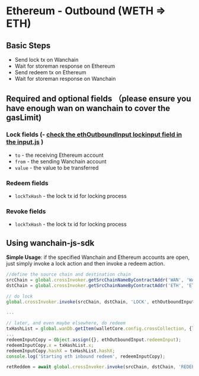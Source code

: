 # Ethereum - Outbound (WETH ⇒  ETH)

## Basic Steps

- Send lock tx on Wanchain
- Wait for storeman response on Ethereum
- Send redeem tx on Ethereum
- Wait for storeman response on Wanchain

## Required and optional fields （please ensure you have enough wan on wanchain to cover the gasLimit)

### Lock fields (- [check the ethOutboundInput lockinput field in the input.js](examples/conf/input.js) )

- `to` - the receiving Ethereum account
- `from` - the sending Wanchain account
- `value` - the value to be transferred


### Redeem fields

- `lockTxHash` - the lock tx id for locking process

### Revoke fields

- `lockTxHash` - the lock tx id for locking process

## Using wanchain-js-sdk

__Simple Usage__: if the specified Wanchain and Ethereum accounts are open,
just simply invoke a lock action and then invoke a redeem action.

```javascript
//define the source chain and destination chain
srcChain = global.crossInvoker.getSrcChainNameByContractAddr('WAN', 'WAN');
dstChain = global.crossInvoker.getSrcChainNameByContractAddr('ETH', 'ETH');

// do lock
global.crossInvoker.invoke(srcChain, dstChain, 'LOCK', ethOutboundInput.lockInput);

...

// later, and even maybe elsewhere, do redeem
txHashList = global.wanDb.getItem(walletCore.config.crossCollection, {lockTxHash: lockTxHash});
...
redeemInputCopy = Object.assign({}, ethOutboundInput.redeemInput);
redeemInputCopy.x = txHashList.x;
redeemInputCopy.hashX = txHashList.hashX;
console.log('Starting eth inbound redeem', redeemInputCopy);

retReddem = await global.crossInvoker.invoke(srcChain, dstChain, 'REDEEM', redeemInputCopy)
```
